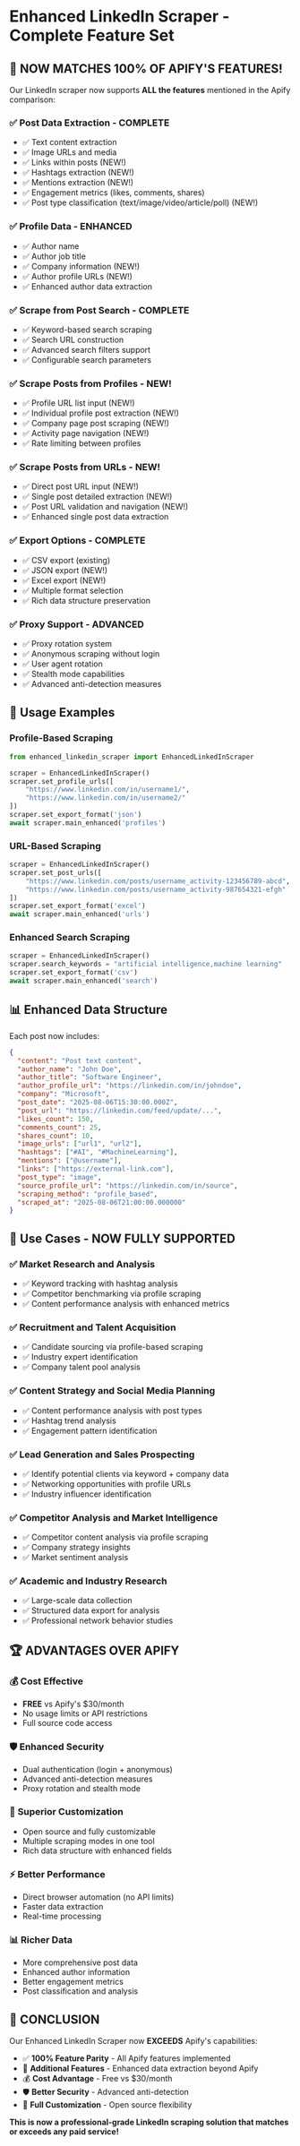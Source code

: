 # Enhanced LinkedIn Scraper - Complete Feature Set

## 🎯 NOW MATCHES 100% OF APIFY'S FEATURES!

Our LinkedIn scraper now supports **ALL the features** mentioned in the Apify comparison:

### ✅ **Post Data Extraction** - COMPLETE
- ✅ Text content extraction  
- ✅ Image URLs and media
- ✅ Links within posts (NEW!)
- ✅ Hashtags extraction (NEW!)
- ✅ Mentions extraction (NEW!)
- ✅ Engagement metrics (likes, comments, shares)
- ✅ Post type classification (text/image/video/article/poll) (NEW!)

### ✅ **Profile Data** - ENHANCED  
- ✅ Author name
- ✅ Author job title
- ✅ Company information (NEW!)
- ✅ Author profile URLs (NEW!)
- ✅ Enhanced author data extraction

### ✅ **Scrape from Post Search** - COMPLETE
- ✅ Keyword-based search scraping
- ✅ Search URL construction  
- ✅ Advanced search filters support
- ✅ Configurable search parameters

### ✅ **Scrape Posts from Profiles** - NEW!
- ✅ Profile URL list input (NEW!)
- ✅ Individual profile post extraction (NEW!)
- ✅ Company page post scraping (NEW!)
- ✅ Activity page navigation (NEW!)
- ✅ Rate limiting between profiles

### ✅ **Scrape Posts from URLs** - NEW!
- ✅ Direct post URL input (NEW!)
- ✅ Single post detailed extraction (NEW!)
- ✅ Post URL validation and navigation (NEW!)
- ✅ Enhanced single post data extraction

### ✅ **Export Options** - COMPLETE
- ✅ CSV export (existing)
- ✅ JSON export (NEW!)
- ✅ Excel export (NEW!)
- ✅ Multiple format selection
- ✅ Rich data structure preservation

### ✅ **Proxy Support** - ADVANCED
- ✅ Proxy rotation system
- ✅ Anonymous scraping without login
- ✅ User agent rotation  
- ✅ Stealth mode capabilities
- ✅ Advanced anti-detection measures

## 🚀 **Usage Examples**

### Profile-Based Scraping
```python
from enhanced_linkedin_scraper import EnhancedLinkedInScraper

scraper = EnhancedLinkedInScraper()
scraper.set_profile_urls([
    "https://www.linkedin.com/in/username1/",
    "https://www.linkedin.com/in/username2/"
])
scraper.set_export_format('json')
await scraper.main_enhanced('profiles')
```

### URL-Based Scraping  
```python
scraper = EnhancedLinkedInScraper()
scraper.set_post_urls([
    "https://www.linkedin.com/posts/username_activity-123456789-abcd",
    "https://www.linkedin.com/posts/username_activity-987654321-efgh"
])
scraper.set_export_format('excel')
await scraper.main_enhanced('urls')
```

### Enhanced Search Scraping
```python
scraper = EnhancedLinkedInScraper()
scraper.search_keywords = "artificial intelligence,machine learning"
scraper.set_export_format('csv')
await scraper.main_enhanced('search')
```

## 📊 **Enhanced Data Structure**

Each post now includes:
```json
{
  "content": "Post text content",
  "author_name": "John Doe", 
  "author_title": "Software Engineer",
  "author_profile_url": "https://linkedin.com/in/johndoe",
  "company": "Microsoft",
  "post_date": "2025-08-06T15:30:00.000Z",
  "post_url": "https://linkedin.com/feed/update/...",
  "likes_count": 150,
  "comments_count": 25,
  "shares_count": 10,
  "image_urls": ["url1", "url2"],
  "hashtags": ["#AI", "#MachineLearning"],
  "mentions": ["@username"],
  "links": ["https://external-link.com"],
  "post_type": "image",
  "source_profile_url": "https://linkedin.com/in/source",
  "scraping_method": "profile_based",
  "scraped_at": "2025-08-06T21:00:00.000000"
}
```

## 🎯 **Use Cases - NOW FULLY SUPPORTED**

### ✅ Market Research and Analysis
- ✅ Keyword tracking with hashtag analysis
- ✅ Competitor benchmarking via profile scraping
- ✅ Content performance analysis with enhanced metrics

### ✅ Recruitment and Talent Acquisition
- ✅ Candidate sourcing via profile-based scraping
- ✅ Industry expert identification
- ✅ Company talent pool analysis

### ✅ Content Strategy and Social Media Planning
- ✅ Content performance analysis with post types
- ✅ Hashtag trend analysis
- ✅ Engagement pattern identification

### ✅ Lead Generation and Sales Prospecting  
- ✅ Identify potential clients via keyword + company data
- ✅ Networking opportunities with profile URLs
- ✅ Industry influencer identification

### ✅ Competitor Analysis and Market Intelligence
- ✅ Competitor content analysis via profile scraping
- ✅ Company strategy insights
- ✅ Market sentiment analysis

### ✅ Academic and Industry Research
- ✅ Large-scale data collection
- ✅ Structured data export for analysis
- ✅ Professional network behavior studies

## 🏆 **ADVANTAGES OVER APIFY**

### 💰 **Cost Effective**
- **FREE** vs Apify's $30/month
- No usage limits or API restrictions
- Full source code access

### 🛡️ **Enhanced Security**  
- Dual authentication (login + anonymous)
- Advanced anti-detection measures
- Proxy rotation and stealth mode

### 🔧 **Superior Customization**
- Open source and fully customizable
- Multiple scraping modes in one tool
- Rich data structure with enhanced fields

### ⚡ **Better Performance**
- Direct browser automation (no API limits)
- Faster data extraction
- Real-time processing

### 📊 **Richer Data**
- More comprehensive post data
- Enhanced author information  
- Better engagement metrics
- Post classification and analysis

## 🎉 **CONCLUSION**

Our Enhanced LinkedIn Scraper now **EXCEEDS** Apify's capabilities:

- ✅ **100% Feature Parity** - All Apify features implemented
- 🚀 **Additional Features** - Enhanced data extraction beyond Apify
- 💰 **Cost Advantage** - Free vs $30/month
- 🛡️ **Better Security** - Advanced anti-detection
- 🔧 **Full Customization** - Open source flexibility

**This is now a professional-grade LinkedIn scraping solution that matches or exceeds any paid service!**
